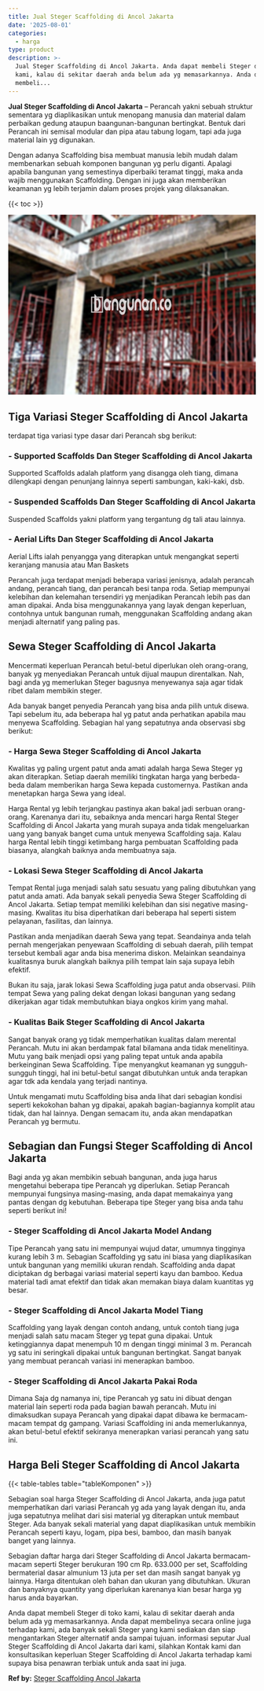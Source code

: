 ```yaml
---
title: Jual Steger Scaffolding di Ancol Jakarta
date: '2025-08-01'
categories:
  - harga
type: product
description: >-
  Jual Steger Scaffolding di Ancol Jakarta. Anda dapat membeli Steger di toko
  kami, kalau di sekitar daerah anda belum ada yg memasarkannya. Anda dapat
  membeli...
---
```


**Jual Steger Scaffolding di Ancol Jakarta** – Perancah yakni sebuah struktur sementara yg diaplikasikan untuk menopang manusia dan material dalam perbaikan gedung ataupun baangunan-bangunan bertingkat. Bentuk dari Perancah ini semisal modular dan pipa atau tabung logam, tapi ada juga material lain yg digunakan.

Dengan adanya Scaffolding bisa membuat manusia lebih mudah dalam membenarkan sebuah komponen bangunan yg perlu diganti. Apalagi apabila bangunan yang semestinya diperbaiki teramat tinggi, maka anda wajib menggunakan Scaffolding. Dengan ini juga akan memberikan keamanan yg lebih terjamin dalam proses projek yang dilaksanakan.

{{< toc >}}

![Jual Steger Scaffolding di Ancol Jakarta](/images/sewa-scaffolding-steger-17.png)

## Tiga Variasi Steger Scaffolding di Ancol Jakarta

terdapat tiga variasi type dasar dari Perancah sbg berikut:

### \- Supported Scaffolds Dan Steger Scaffolding di Ancol Jakarta

Supported Scaffolds adalah platform yang disangga oleh tiang, dimana dilengkapi dengan penunjang lainnya seperti sambungan, kaki-kaki, dsb.

### \- Suspended Scaffolds Dan Steger Scaffolding di Ancol Jakarta

Suspended Scaffolds yakni platform yang tergantung dg tali atau lainnya.

### \- Aerial Lifts Dan Steger Scaffolding di Ancol Jakarta

Aerial Lifts ialah penyangga yang diterapkan untuk mengangkat seperti keranjang manusia atau Man Baskets

Perancah juga terdapat menjadi beberapa variasi jenisnya, adalah perancah andang, perancah tiang, dan perancah besi tanpa roda. Setiap mempunyai kelebihan dan kelemahan tersendiri yg menjadikan Perancah lebih pas dan aman dipakai. Anda bisa menggunakannya yang layak dengan keperluan, contohnya untuk bangunan rumah, menggunakan Scaffolding andang akan menjadi alternatif yang paling pas.

## Sewa Steger Scaffolding di Ancol Jakarta

Mencermati keperluan Perancah betul-betul diperlukan oleh orang-orang, banyak yg menyediakan Perancah untuk dijual maupun direntalkan. Nah, bagi anda yg memerlukan Steger bagusnya menyewanya saja agar tidak ribet dalam membikin steger.

Ada banyak banget penyedia Perancah yang bisa anda pilih untuk disewa. Tapi sebelum itu, ada beberapa hal yg patut anda perhatikan apabila mau menyewa Scaffolding. Sebagian hal yang sepatutnya anda observasi sbg berikut:

### \- Harga Sewa Steger Scaffolding di Ancol Jakarta

Kwalitas yg paling urgent patut anda amati adalah harga Sewa Steger yg akan diterapkan. Setiap daerah memiliki tingkatan harga yang berbeda-beda dalam memberikan harga Sewa kepada customernya. Pastikan anda menetapkan harga Sewa yang ideal.

Harga Rental yg lebih terjangkau pastinya akan bakal jadi serbuan orang-orang. Karenanya dari itu, sebaiknya anda mencari harga Rental Steger Scaffolding di Ancol Jakarta yang murah supaya anda tidak mengeluarkan uang yang banyak banget cuma untuk menyewa Scaffolding saja. Kalau harga Rental lebih tinggi ketimbang harga pembuatan Scaffolding pada biasanya, alangkah baiknya anda membuatnya saja.

### \- Lokasi Sewa Steger Scaffolding di Ancol Jakarta

Tempat Rental juga menjadi salah satu sesuatu yang paling dibutuhkan yang patut anda amati. Ada banyak sekali penyedia Sewa Steger Scaffolding di Ancol Jakarta. Setiap tempat memiliki kelebihan dan sisi negative masing-masing. Kwalitas itu bisa diperhatikan dari beberapa hal seperti sistem pelayanan, fasilitas, dan lainnya.

Pastikan anda menjadikan daerah Sewa yang tepat. Seandainya anda telah pernah mengerjakan penyewaan Scaffolding di sebuah daerah, pilih tempat tersebut kembali agar anda bisa menerima diskon. Melainkan seandainya kualitasnya buruk alangkah baiknya pilih tempat lain saja supaya lebih efektif.

Bukan itu saja, jarak lokasi Sewa Scaffolding juga patut anda observasi. Pilih tempat Sewa yang paling dekat dengan lokasi bangunan yang sedang dikerjakan agar tidak membutuhkan biaya ongkos kirim yang mahal.

### \- Kualitas Baik Steger Scaffolding di Ancol Jakarta

Sangat banyak orang yg tidak memperhatikan kualitas dalam merental Perancah. Mutu ini akan berdampak fatal bilamana anda tidak menelitinya. Mutu yang baik menjadi opsi yang paling tepat untuk anda apabila berkeinginan Sewa Scaffolding. Tipe menyangkut keamanan yg sungguh-sungguh tinggi, hal ini betul-betul sangat dibutuhkan untuk anda terapkan agar tdk ada kendala yang terjadi nantinya.

Untuk mengamati mutu Scaffolding bisa anda lihat dari sebagian kondisi seperti kekokohan bahan yg dipakai, apakah bagian-bagiannya komplit atau tidak, dan hal lainnya. Dengan semacam itu, anda akan mendapatkan Perancah yg bermutu.

## Sebagian dan Fungsi Steger Scaffolding di Ancol Jakarta

Bagi anda yg akan membikin sebuah bangunan, anda juga harus mengetahui beberapa tipe Perancah yg diperlukan. Setiap Perancah mempunyai fungsinya masing-masing, anda dapat memakainya yang pantas dengan dg kebutuhan. Beberapa tipe Steger yang bisa anda tahu seperti berikut ini!

### \- Steger Scaffolding di Ancol Jakarta Model Andang

Tipe Perancah yang satu ini mempunyai wujud datar, umumnya tingginya kurang lebih 3 m. Sebagian Scaffolding yg satu ini biasa yang diaplikasikan untuk bangunan yang memiliki ukuran rendah. Scaffolding anda dapat diciptakan dg berbagai variasi material seperti kayu dan bamboo. Kedua material tadi amat efektif dan tidak akan memakan biaya dalam kuantitas yg besar.

### \- Steger Scaffolding di Ancol Jakarta Model Tiang

Scaffolding yang layak dengan contoh andang, untuk contoh tiang juga menjadi salah satu macam Steger yg tepat guna dipakai. Untuk ketinggiannya dapat menempuh 10 m dengan tinggi minimal 3 m. Perancah yg satu ini seringkali dipakai untuk bangunan bertingkat. Sangat banyak yang membuat perancah variasi ini menerapkan bamboo.

### \- Steger Scaffolding di Ancol Jakarta Pakai Roda

Dimana Saja dg namanya ini, tipe Perancah yg satu ini dibuat dengan material lain seperti roda pada bagian bawah perancah. Mutu ini dimaksudkan supaya Perancah yang dipakai dapat dibawa ke bermacam-macam tempat dg gampang. Variasi Scaffolding ini anda memerlukannya, akan betul-betul efektif sekiranya menerapkan variasi perancah yang satu ini.

## Harga Beli Steger Scaffolding di Ancol Jakarta

{{< table-tables table="tableKomponen" >}}

Sebagian soal harga Steger Scaffolding di Ancol Jakarta, anda juga patut memperhatikan dari variasi Perancah yg ada yang layak dengan itu, anda juga sepatutnya melihat dari sisi material yg diterapkan untuk membaut Steger. Ada banyak sekali material yang dapat diaplikasikan untuk membikin Perancah seperti kayu, logam, pipa besi, bamboo, dan masih banyak banget yang lainnya.

Sebagian daftar harga dari Steger Scaffolding di Ancol Jakarta bermacam-macam seperti Steger berukuran 190 cm Rp. 633.000 per set, Scaffolding bermaterial dasar almunium 13 juta per set dan masih sangat banyak yg lainnya. Harga ditentukan oleh bahan dan ukuran yang dibutuhkan. Ukuran dan banyaknya quantity yang diperlukan karenanya kian besar harga yg harus anda bayarkan.

Anda dapat membeli Steger di toko kami, kalau di sekitar daerah anda belum ada yg memasarkannya. Anda dapat membelinya secara online juga terhadap kami, ada banyak sekali Steger yang kami sediakan dan siap mengantarkan Steger alternatif anda sampai tujuan. informasi seputar Jual Steger Scaffolding di Ancol Jakarta dari kami, silahkan Kontak kami dan konsultasikan keperluan Steger Scaffolding di Ancol Jakarta terhadap kami supaya bisa penawran terbiak untuk anda saat ini juga.

**Ref by:** [Steger Scaffolding Ancol Jakarta](https://id.wikipedia.org/wiki/Steger)
